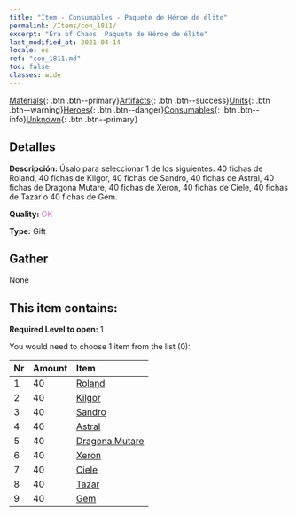 ```yaml
---
title: "Item - Consumables - Paquete de Héroe de élite"
permalink: /Items/con_1811/
excerpt: "Era of Chaos  Paquete de Héroe de élite"
last_modified_at: 2021-04-14
locale: es
ref: "con_1811.md"
toc: false
classes: wide
---
```

 [Materials](/es/Items/){: .btn .btn--primary}[Artifacts](/es/Items/Artifacts/){: .btn .btn--success}[Units](/es/Items/Units/){: .btn .btn--warning}[Heroes](/es/Items/Heroes/){: .btn .btn--danger}[Consumables](/es/Items/Consumables/){: .btn .btn--info}[Unknown](/es/Items/Unknown/){: .btn .btn--primary}

## Detalles
 **Descripción:** Úsalo para seleccionar 1 de los siguientes: 40 fichas de Roland, 40 fichas de Kilgor, 40 fichas de Sandro, 40 fichas de Astral, 40 fichas de Dragona Mutare, 40 fichas de Xeron, 40 fichas de Ciele, 40 fichas de Tazar o 40 fichas de Gem.

 **Quality:** <span style="color: #DA70D6">OK</span>

 **Type:** Gift

## Gather

  None

## This item contains:

 **Required Level to open:** 1

 You would need to choose 1 item from the list (0):

  | Nr | Amount |     Item    |
  |:---|:-------|:------------|
  | 1 | 40 | [Roland](/es/Items/her_362/) | 
  | 2 | 40 | [Kilgor](/es/Items/her_374/) | 
  | 3 | 40 | [Sandro](/es/Items/her_371/) | 
  | 4 | 40 | [Astral](/es/Items/her_388/) | 
  | 5 | 40 | [Dragona Mutare](/es/Items/her_390/) | 
  | 6 | 40 | [Xeron](/es/Items/her_383/) | 
  | 7 | 40 | [Ciele](/es/Items/her_382/) | 
  | 8 | 40 | [Tazar](/es/Items/her_393/) | 
  | 9 | 40 | [Gem](/es/Items/her_369/) | 
